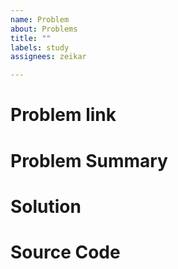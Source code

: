```yaml
---
name: Problem
about: Problems
title: ""
labels: study
assignees: zeikar

---
```


# Problem link


# Problem Summary


# Solution


# Source Code
```Python

```
